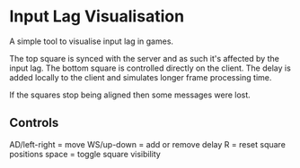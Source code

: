 # Input Lag Visualisation

A simple tool to visualise input lag in games.

The top square is synced with the server and as such it's affected by the input lag.
The bottom square is controlled directly on the client.
The delay is added locally to the client and simulates longer frame processing time.

If the squares stop being aligned then some messages were lost.

## Controls
AD/left-right = move
WS/up-down = add or remove delay
R = reset square positions
space = toggle square visibility
